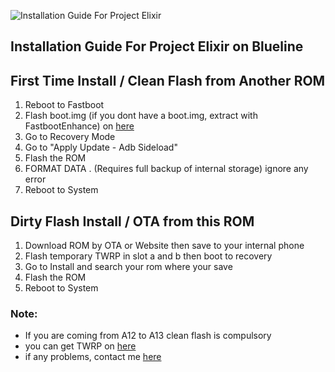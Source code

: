 ![Installation Guide For Project Elixir](https://i.imgur.com/3UmK6nS.png "Installation")

## Installation Guide For Project Elixir on Blueline

## First Time Install / Clean Flash from Another ROM

1. Reboot to Fastboot
2. Flash boot.img (if you dont have a boot.img, extract with FastbootEnhance) on [here](https://github.com/libxzr/FastbootEnhance/releases)
3. Go to Recovery Mode
4. Go to "Apply Update - Adb Sideload"
5. Flash the ROM
6. FORMAT DATA . (Requires full backup of internal storage) ignore any error
7. Reboot to System

## Dirty Flash Install / OTA from this ROM
1. Download ROM by OTA or Website then save to your internal phone
2. Flash temporary TWRP in slot a and b then boot to recovery
3. Go to Install and search your rom where your save
4. Flash the ROM
5. Reboot to System

### Note: 
- If you are coming from A12 to A13 clean flash is compulsory
- you can get TWRP on [here](https://dl.twrp.me/blueline/twrp-3.7.0_12-0-blueline.img.html)
- if any problems, contact me [here](https://t.me/jrjmt)